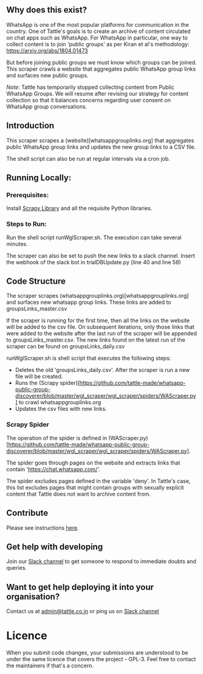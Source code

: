 ## Why does this exist?

WhatsApp is one of the most popular platforms for communication in the country. One of Tattle's goals is to create an archive of content circulated on chat apps such as WhatsApp. For WhatsApp in particular, one way to collect content is to join 'public groups' as per Kiran et al's methodology: https://arxiv.org/abs/1804.01473

But before joining public groups we must know which groups can be joined. This scraper crawls a website that aggregates public WhatsApp group links and surfaces new public groups.  

*Note*: Tattle has temporarily stopped collecting content from Public WhatsApp Groups. We will resume after revising our strategy for content collection so that it balances concerns regarding user consent on WhatsApp group conversations. 

## Introduction 
This scraper scrapes a (website)[whatsappgrouplinks.org] that aggregates public WhatsApp group links and updates the new group links to a CSV file. 

The shell script can also be run at regular intervals via a cron job.

## Running Locally:
### Prerequisites:
Install [Scrapy Library](https://scrapy.org/) and all the requisite Python libraries.

### Steps to Run:
Run the shell script runWglScraper.sh. The execution can take several minutes.

The scraper can also be set to push the new links to a slack channel. Insert the webhook of the slack bot in trialDBUpdate.py (line 40 and line 58)


## Code Structure
The scraper scrapes (whatsappgrouplinks.org)[whatsappgrouplinks.org] and surfaces new whatsapp group links. These links are added to groupsLinks_master.csv

If the scraper is running for the first time, then all the links on the website will be added to the csv file. On subsequent iterations, only those links that were added to the website after the last run of the scraper will be appended to groupsLinks_master.csv. The new links found on the latest run of the scraper can be found on groupsLinks_daily.csv

runWglScraper.sh is shell script that executes the following steps:
* Deletes the old 'groupsLinks_daily.csv'. After the scraper is run a new file will be created.
* Runs the (Scrapy spider)[https://github.com/tattle-made/whatsapp-public-group-discoverer/blob/master/wgl_scraper/wgl_scraper/spiders/WAScraper.py]  to crawl whatsappgrouplinks.org
* Updates the csv files with new links. 

### Scrapy Spider
The operation of the spider is defined in (WAScraper.py)[https://github.com/tattle-made/whatsapp-public-group-discoverer/blob/master/wgl_scraper/wgl_scraper/spiders/WAScraper.py].

The spider goes through pages on the website and extracts links that contain 'https://chat.whatsapp.com/'.

The spider excludes pages defined in the variable 'deny'. In Tattle's case, this list excludes pages that might contain groups with sexually explicit content that Tattle does not want to archive content from. 


## Contribute
Please see instructions [here](https://github.com/tattle-made/docs/blob/master/CONTRIBUTE.md).

## Get help with developing

Join our [Slack channel](https://join.slack.com/t/tattle-workspace/shared_invite/zt-da07n75v-kIw9Z5b~_gDKP~JsScP1Vg) to get someone to respond to immediate doubts and queries.

## Want to get help deploying it into your organisation?

Contact us at admin@tattle.co.in or ping us on [Slack channel](https://join.slack.com/t/tattle-workspace/shared_invite/zt-da07n75v-kIw9Z5b~_gDKP~JsScP1Vg)

# Licence
When you submit code changes, your submissions are understood to be under the same licence that covers the project - GPL-3. Feel free to contact the maintainers if that's a concern.


